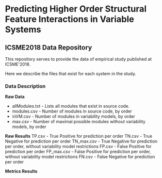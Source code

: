 # Predicting Higher Order Structural Feature Interactions in Variable Systems

## ICSME2018 Data Repository

This repository serves to provide the data of empirical study published at ICSME'2018.


Here we describe the files that exist for each system in the study.

### Data Description

**Raw Data**
- allModules.txt - Lists all modules that exist in source code.
- modules.csv - Number of modules in source code, by order
- inVM.csv - Number of modules in variability models, by order
- max.csv - Number of maximal possible modules without variability models, by order

**Raw Results**
TP.csv - True Positive for prediction per order
TN.csv - True Negative for prediction per order
TN_max.csv - True Negative for prediction per order, without variability model restrictions
FP.csv - False Positive for prediction per order
FP_max.csv - False Positive for prediction per order, without variability model restrictions
FN.csv - False Negative for prediction per order

**Metrics Results**


